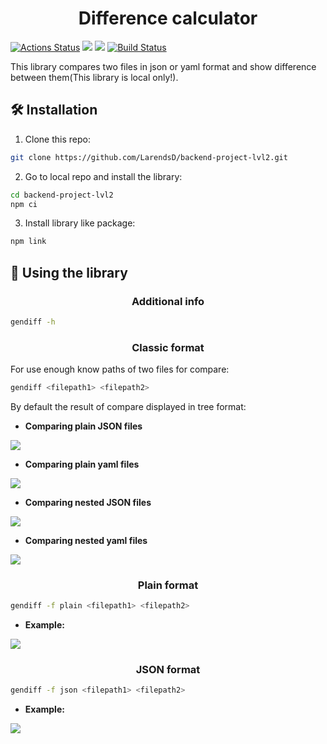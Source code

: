 <h1 align="center">
  Difference calculator
</h1>

[![Actions Status](https://github.com/LarendsD/backend-project-lvl2/workflows/hexlet-check/badge.svg)](https://github.com/LarendsD/backend-project-lvl2/actions)
<a href="https://codeclimate.com/github/LarendsD/backend-project-lvl2/maintainability"><img src="https://api.codeclimate.com/v1/badges/4c990e456b902e949ff6/maintainability" /></a>
<a href="https://codeclimate.com/github/LarendsD/backend-project-lvl2/test_coverage"><img src="https://api.codeclimate.com/v1/badges/4c990e456b902e949ff6/test_coverage" /></a>
[![Build Status](https://app.travis-ci.com/LarendsD/backend-project-lvl2.svg?branch=main)](https://app.travis-ci.com/LarendsD/backend-project-lvl2)

This library compares two files in json or yaml format and show difference between them(This library is local only!).
## 🛠️ Installation ##
1. Clone this repo:
```bash
git clone https://github.com/LarendsD/backend-project-lvl2.git
```
2. Go to local repo and install the library:
```bash
cd backend-project-lvl2
npm ci
```
3. Install library like package:
```bash
npm link
```
## :blue_book: Using the library ##
<h3 align="center"> 
  Additional info
</h3>

```bash
gendiff -h
```

<h3 align="center">
  Classic format
</h3>
For use enough know paths of two files for compare:

```bash
gendiff <filepath1> <filepath2>
```

By default the result of compare displayed in tree format:

- **Comparing plain JSON files**

<a href="https://asciinema.org/a/462554" target="_blank"><img src="https://asciinema.org/a/462554.svg" /></a>
- **Comparing plain yaml files**

<a href="https://asciinema.org/a/463305" target="_blank"><img src="https://asciinema.org/a/463305.svg" /></a>

- **Comparing nested JSON files**

<a href="https://asciinema.org/a/465602" target="_blank"><img src="https://asciinema.org/a/465602.svg" /></a>

- **Comparing nested yaml files**

<a href="https://asciinema.org/a/465607" target="_blank"><img src="https://asciinema.org/a/465607.svg" /></a>

<h3 align="center">
  Plain format
</h3>

```bash
gendiff -f plain <filepath1> <filepath2>
```

- **Example:**

<a href="https://asciinema.org/a/467417" target="_blank"><img src="https://asciinema.org/a/467417.svg" /></a>

<h3 align="center">
  JSON format
</h3>

```bash
gendiff -f json <filepath1> <filepath2>
```

- **Example:**

<a href="https://asciinema.org/a/468093" target="_blank"><img src="https://asciinema.org/a/468093.svg" /></a>
